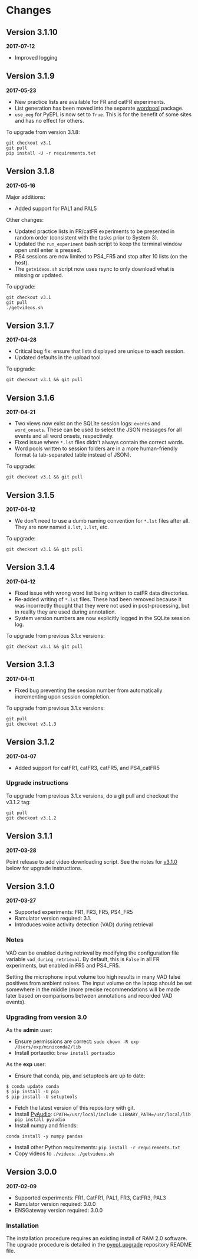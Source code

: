 # Changes

## Version 3.1.10

**2017-07-12**

* Improved logging

## Version 3.1.9

**2017-05-23**

* New practice lists are available for FR and catFR experiments.
* List generation has been moved into the separate [wordpool][] package.
* `use_eeg` for PyEPL is now set to `True`. This is for the benefit of some
  sites and has no effect for others.

To upgrade from version 3.1.8:

```
git checkout v3.1
git pull
pip install -U -r requirements.txt
```

[wordpool]: https://github.com/pennmem/wordpool

## Version 3.1.8

**2017-05-16**

Major additions:

* Added support for PAL1 and PAL5

Other changes:

* Updated practice lists in FR/catFR experiments to be presented in random order
  (consistent with the tasks prior to System 3).
* Updated the `run_experiment` bash script to keep the terminal window open
  until enter is pressed.
* PS4 sessions are now limited to PS4_FR5 and stop after 10 lists (on the host).
* The `getvideos.sh` script now uses rsync to only download what is missing or
  updated.

To upgrade:

```
git checkout v3.1
git pull
./getvideos.sh
```

## Version 3.1.7

**2017-04-28**

* Critical bug fix: ensure that lists displayed are unique to each session.
* Updated defaults in the upload tool.

To upgrade:

```
git checkout v3.1 && git pull
```

## Version 3.1.6

**2017-04-21**

* Two views now exist on the SQLite session logs: `events` and `word_onsets`.
  These can be used to select the JSON messages for all events and all word
  onsets, respectively.
* Fixed issue where `*.lst` files didn't always contain the correct words.
* Word pools written to session folders are in a more human-friendly format (a
  tab-separated table instead of JSON).

To upgrade:

```
git checkout v3.1 && git pull
```

## Version 3.1.5

**2017-04-12**

* We don't need to use a dumb naming convention for `*.lst` files after all.
  They are now named `0.lst`, `1.lst`, etc.

To upgrade:

```
git checkout v3.1 && git pull
```

## Version 3.1.4

**2017-04-12**

* Fixed issue with wrong word list being written to catFR data directories.
* Re-added writing of `*.lst` files. These had been removed because it was
  incorrectly thought that they were not used in post-processing, but in reality
  they are used during annotation.
* System version numbers are now explicitly logged in the SQLite session log.

To upgrade from previous 3.1.x versions:

```
git checkout v3.1 && git pull
```

## Version 3.1.3

**2017-04-11**

* Fixed bug preventing the session number from automatically incrementing upon
  session completion.

To upgrade from previous 3.1.x versions:

```
git pull
git checkout v3.1.3
```

## Version 3.1.2

**2017-04-07**

* Added support for catFR1, catFR3, catFR5, and PS4_catFR5

### Upgrade instructions

To upgrade from previous 3.1.x versions, do a git pull and checkout the
v3.1.2 tag:

```
git pull
git checkout v3.1.2
```

## Version 3.1.1

**2017-03-28**

Point release to add video downloading script. See the notes for
[v3.1.0](#version-310) below for upgrade instructions.

## Version 3.1.0

**2017-03-27**

* Supported experiments: FR1, FR3, FR5, PS4_FR5
* Ramulator version required: 3.1.
* Introduces voice activity detection (VAD) during retrieval

### Notes

VAD can be enabled during retrieval by modifying the configuration file variable
`vad_during_retrieval`. By default, this is `False` in all FR experiments, but
enabled in FR5 and PS4_FR5.

Setting the microphone input volume too high results in many VAD false positives
from ambient noises. The input volume on the laptop should be set somewhere in
the middle (more precise recommendations will be made later based on comparisons
between annotations and recorded VAD events).

### Upgrading from version 3.0

As the **admin** user:

* Ensure permissions are correct: `sudo chown -R exp /Users/exp/miniconda2/lib`
* Install portaudio: `brew install portaudio`

As the **exp** user:

* Ensure that conda, pip, and setuptools are up to date:

```
$ conda update conda
$ pip install -U pip
$ pip install -U setuptools
```

* Fetch the latest version of this repository with git.
* Install [PyAudio][]: `CPATH=/usr/local/include LIBRARY_PATH=/usr/local/lib pip install pyaudio`
* Install numpy and friends:

```
conda install -y numpy pandas
```

* Install other Python requirements: `pip install -r requirements.txt`
* Copy videos to `./videos`: `./getvideos.sh`

[PyAudio]: https://people.csail.mit.edu/hubert/pyaudio/

## Version 3.0.0

**2017-02-09**

* Supported experiments: FR1, CatFR1, PAL1, FR3, CatFR3, PAL3
* Ramulator version required: 3.0.0
* ENSGateway version required: 3.0.0

### Installation

The installation procedure requires an existing install of RAM 2.0 software. The
upgrade procedure is detailed in the [pyepl_upgrade][] repository README file.

[pyepl_upgrade]: https://github.com/ramdarpaprojectorg/pyepl_upgrade
